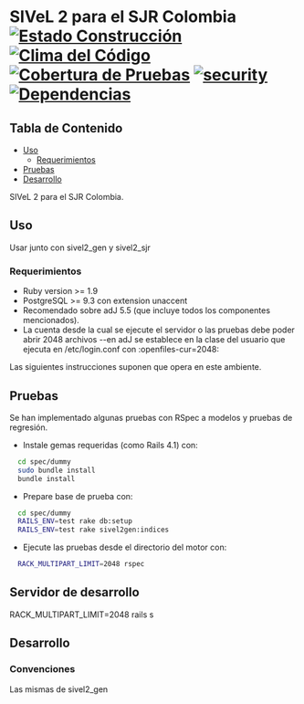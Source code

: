 # SIVeL 2 para el SJR Colombia [![Estado Construcción](https://api.travis-ci.org/pasosdeJesus/sivel2_sjrcol.svg?branch=master)](https://travis-ci.org/pasosdeJesus/sivel2_sjrcol) [![Clima del Código](https://codeclimate.com/github/pasosdeJesus/sivel2_sjrcol/badges/gpa.svg)](https://codeclimate.com/github/pasosdeJesus/sivel2_sjrcol) [![Cobertura de Pruebas](https://codeclimate.com/github/pasosdeJesus/sivel2_sjrcol/badges/coverage.svg)](https://codeclimate.com/github/pasosdeJesus/sivel2_sjrcol) [![security](https://hakiri.io/github/pasosdeJesus/sivel2_sjrcol/master.svg)](https://hakiri.io/github/pasosdeJesus/sivel2_sjrcol/master) [![Dependencias](https://gemnasium.com/pasosdeJesus/sivel2_sjrcol.svg)](https://gemnasium.com/pasosdeJesus/sivel2_sjrcol) 

## Tabla de Contenido
* [Uso](#uso)
	* [Requerimientos](#requerimientos)
* [Pruebas](#pruebas)
* [Desarrollo](#pruebas)

SIVeL 2 para el SJR Colombia.

## Uso

Usar junto con sivel2_gen y sivel2_sjr

### Requerimientos
* Ruby version >= 1.9
* PostgreSQL >= 9.3 con extension unaccent
* Recomendado sobre adJ 5.5 (que incluye todos los componentes mencionados). 
* La cuenta desde la cual se ejecute el servidor o las pruebas debe poder abrir 2048 archivos --en adJ se establece en la clase del usuario que ejecuta en /etc/login.conf con :openfiles-cur=2048:

Las siguientes instrucciones suponen que opera en este ambiente.

## Pruebas
Se han implementado algunas pruebas con RSpec a modelos y pruebas de regresión.

* Instale gemas requeridas (como Rails 4.1) con:
``` sh
  cd spec/dummy
  sudo bundle install
  bundle install
```
* Prepare base de prueba con:
``` sh
  cd spec/dummy
  RAILS_ENV=test rake db:setup
  RAILS_ENV=test rake sivel2gen:indices
```
* Ejecute las pruebas desde el directorio del motor con:
```sh
  RACK_MULTIPART_LIMIT=2048 rspec
```

## Servidor de desarrollo

RACK_MULTIPART_LIMIT=2048 rails s

## Desarrollo

### Convenciones

Las mismas de sivel2_gen

